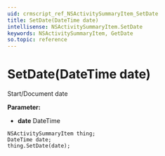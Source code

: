 ```yaml
---
uid: crmscript_ref_NSActivitySummaryItem_SetDate
title: SetDate(DateTime date)
intellisense: NSActivitySummaryItem.SetDate
keywords: NSActivitySummaryItem, GetDate
so.topic: reference
---
```


# SetDate(DateTime date)

Start/Document date

**Parameter:** 
 - **date** DateTime

```crmscript
NSActivitySummaryItem thing;
DateTime date;
thing.SetDate(date);
```

